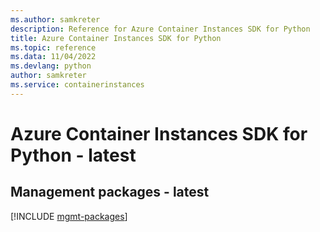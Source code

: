 ```yaml
---
ms.author: samkreter
description: Reference for Azure Container Instances SDK for Python
title: Azure Container Instances SDK for Python
ms.topic: reference
ms.data: 11/04/2022
ms.devlang: python
author: samkreter
ms.service: containerinstances
---
```

# Azure Container Instances SDK for Python - latest

## Management packages - latest
[!INCLUDE [mgmt-packages](container-instances-mgmt-index.md)]